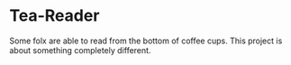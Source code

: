 Tea-Reader
==========

Some folx are able to read from the bottom of coffee cups. This project is about something completely different.
